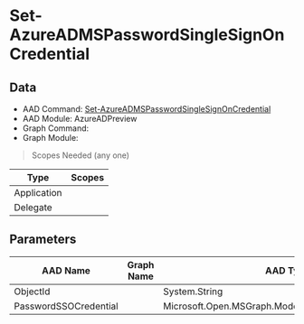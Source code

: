 # Set-AzureADMSPasswordSingleSignOnCredential

## Data

+ AAD Command: [Set-AzureADMSPasswordSingleSignOnCredential](https://docs.microsoft.com/en-us/powershell/module/AzureAD/Set-AzureADMSPasswordSingleSignOnCredential?view=azureadps-2.0-preview)
+ AAD Module: AzureADPreview
+ Graph Command: 
+ Graph Module: 

> Scopes Needed (any one)

|Type|Scopes|
|---|---|
|Application||
|Delegate||

## Parameters

|AAD Name|Graph Name|AAD Type|Graph Type|Infos|
|---|---|---|---|---|
|ObjectId||System.String|||
|PasswordSSOCredential||Microsoft.Open.MSGraph.Model.PasswordSSOCredentials|||

